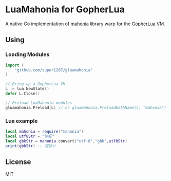 # LuaMahonia for GopherLua

A native Go implementation of [mahonia](https://github.com/axgle/mahonia) library warp for the [GopherLua](https://github.com/yuin/gopher-lua) VM.

## Using

### Loading Modules

```go
import (
	"github.com/super1207/gluamahonia"
)

// Bring up a GopherLua VM
L := lua.NewState()
defer L.Close()

// Preload LuaMahonia modules
gluamahonia.Preload(L) // or gluamahonia.PreloadWithName(L, "mahonia")
```

### Lua example

```lua
local mahonia = require("mahonia")
local utf8Str = "你好"
local gbkStr = mahonia.convert("utf-8","gbk",utf8Str)
print(gbkStr) -- 浣犲ソ
```

## License

MIT